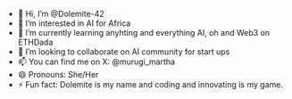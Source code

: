 - 👋 Hi, I’m @Dolemite-42
- 👀 I’m interested in AI for Africa
- 🌱 I’m currently learning anyhting and everything AI, oh and Web3 on ETHDada
- 💞️ I’m looking to collaborate on AI community for start ups
- 📫 You can find me on X: @murugi_martha
- 😄 Pronouns: She/Her
- ⚡ Fun fact: Dolemite is my name and coding and innovating is my game.

<!---
Dolemite-42/Dolemite-42 is a ✨ special ✨ repository because its `README.md` (this file) appears on your GitHub profile.
You can click the Preview link to take a look at your changes.
--->
